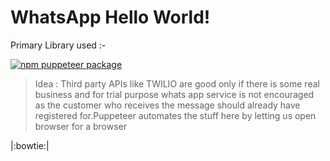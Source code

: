 # WhatsApp Hello World!

Primary Library used :-

<!-- [START badges] -->

[![npm puppeteer package](https://img.shields.io/npm/v/puppeteer.svg)](https://npmjs.org/package/puppeteer)

<!-- [END badges] -->

> Idea : Third party APIs like TWILIO are good only if there is some real business and for trial purpose whats app service is not encouraged as the customer who receives the message should already have registered for.Puppeteer automates the stuff here by letting us open browser for a browser

|:bowtie:|
